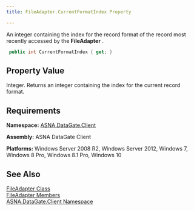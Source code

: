 ```yaml
---
title: FileAdapter.CurrentFormatIndex Property

---
```


An integer containing the index for the record format of the record most recently accessed by the **FileAdapter** . 

```cs
 public int CurrentFormatIndex { get; }
```

## Property Value

Integer. Returns an integer containing the index for the current record format. 
## Requirements

**Namespace:** [ASNA.DataGate.Client](datagate-client-namespace.html) 

**Assembly:** ASNA DataGate Client

**Platforms:** Windows Server 2008 R2, Windows Server 2012, Windows 7, Windows 8 Pro, Windows 8.1 Pro, Windows 10
## See Also


[FileAdapter Class](file-adapter-class.html)
      <br />
      [
					FileAdapter Members](file-adapter-members.html)
      <br />
      [ASNA.DataGate.Client 
					Namespace](datagate-client-namespace.html)

